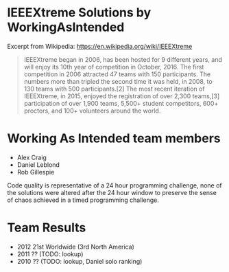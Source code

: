 # IEEEXtreme Solutions by WorkingAsIntended
Excerpt from Wikipedia: https://en.wikipedia.org/wiki/IEEEXtreme
>IEEEXtreme began in 2006, has been hosted for 9 different years, and will enjoy its 10th year of competition in October, 2016. The first competition in 2006 attracted 47 teams with 150 participants. The numbers more than tripled the second time it was held, in 2008, to 130 teams with 500 participants.[2] The most recent iteration of IEEEXtreme, in 2015, enjoyed the registration of over 2,300 teams,[3] participation of over 1,900 teams, 5,500+ student competitors, 600+ proctors, and 100+ volunteers around the world.

# Working As Intended team members
* Alex Craig
* Daniel Leblond
* Rob Gillespie

Code quality is representative of a 24 hour programming challenge, none of the solutions were altered after the 24 hour window to preserve the sense of chaos achieved in a timed programming challenge.

# Team Results
* 2012 21st Worldwide  (3rd North America)
* 2011 ?? (TODO: lookup)
* 2010 ?? (TODO: lookup, Daniel solo ranking)
